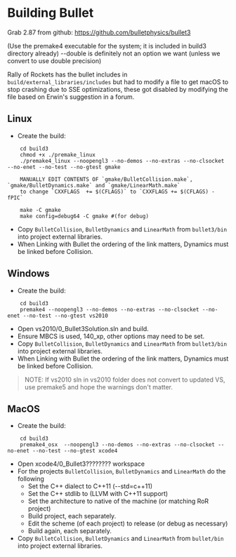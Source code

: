 # Building Bullet

Grab 2.87 from github:
https://github.com/bulletphysics/bullet3

(Use the premake4 executable for the system; it is included in build3 directory already)
--double is definitely not an option we want (unless we convert to use double precision)

Rally of Rockets has the bullet includes in `build/external_libraries/includes` but had to modify
a file to get macOS to stop crashing due to SSE optimizations, these got disabled by modifying the
file based on Erwin's suggestion in a forum.

## Linux 
- Create the build:
```
	cd build3
	chmod +x ./premake_linux
	./premake4_linux --noopengl3 --no-demos --no-extras --no-clsocket --no-enet --no-test --no-gtest gmake

	MANUALLY EDIT CONTENTS OF `gmake/BulletCollision.make`, `gmake/BulletDynamics.make` and `gmake/LinearMath.make`
	to change `CXXFLAGS  += $(CFLAGS)` to `CXXFLAGS += $(CFLAGS) -fPIC`

	make -C gmake
	make config=debug64 -C gmake #(for debug)
```

- Copy `BulletCollision`, `BulletDynamics` and `LinearMath` from `bullet3/bin` into project external libraries.
- When Linking with Bullet the ordering of the link matters, Dynamics must be linked before Collision.

## Windows
- Create the build:
```
	cd build3
	premake4 --noopengl3 --no-demos --no-extras --no-clsocket --no-enet --no-test --no-gtest vs2010
```
- Open vs2010/0_Bullet3Solution.sln and build.
- Ensure MBCS is used, 140_xp, other options may need to be set.
- Copy `BulletCollision`, `BulletDynamics` and `LinearMath` from `bullet3/bin` into project external libraries.
- When Linking with Bullet the ordering of the link matters, Dynamics must be linked before Collision.

>NOTE: If vs2010 sln in vs2010 folder does not convert to updated VS, use premake5 and hope the warnings don't matter. 

## MacOS
- Create the build:
```
	cd build3
	premake4_osx  --noopengl3 --no-demos --no-extras --no-clsocket --no-enet --no-test --no-gtest xcode4
```
- Open xcode4/0_Bullet3???????? workspace
- For the projects `BulletCollision`, `BulletDynamics` and `LinearMath` do the following
	- Set the C++ dialect to C++11 (--std=c++11)
	- Set the C++ stdlib to (LLVM with C++11 support)
	- Set the architecture to native of the machine (or matching RoR project)
	- Build project, each separately.
	- Edit the scheme (of each project) to release (or debug as necessary)
	- Build again, each separately.
- Copy `BulletCollision`, `BulletDynamics` and `LinearMath` from `bullet/bin` into project external libraries.
